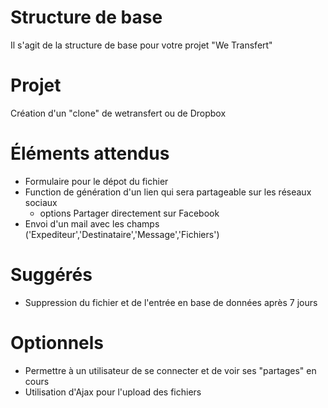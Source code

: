 # Structure de base

Il s'agit de la structure de base pour votre projet "We Transfert"

# Projet

Création d'un "clone" de wetransfert  ou de Dropbox

# Éléments attendus

* Formulaire pour le dépot du fichier
* Function de génération d'un lien qui sera partageable sur les réseaux sociaux
    * options Partager directement sur Facebook
* Envoi d'un mail avec les champs ('Expediteur','Destinataire','Message','Fichiers')


# Suggérés
* Suppression du fichier et de l'entrée en base de données après 7 jours

# Optionnels
* Permettre à un utilisateur de se connecter et de voir ses "partages" en cours
* Utilisation d'Ajax pour l'upload des fichiers
